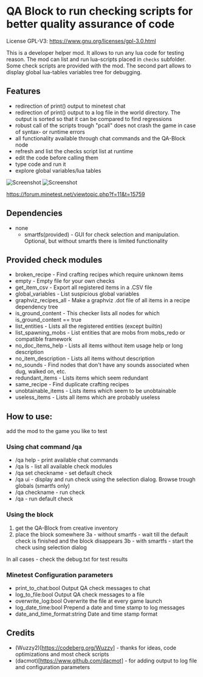 QA Block to run checking scripts for better quality assurance of code
=======

License GPL-V3: https://www.gnu.org/licenses/gpl-3.0.html

This is a developer helper mod. It allows to run any lua code for testing reason. The mod can list and run lua-scripts placed in `checks` subfolder. Some check scripts are provided with the mod.
The second part allows to display global lua-tables variables tree for debugging.

## Features
- redirection of print() output to minetest chat
- redirection of print() output to a log file in the world directory. The output is sorted so that it can be compared to find regressions
- robust call of the scripts trough "pcall" does not crash the game in case of syntax- or runtime errors
- all functionality available through chat commands and the QA-Block node
- refresh and list the checks script list at runtime
- edit the code before calling them
- type code and run it
- explore global variables/lua tables

![Screenshot](screenshot_20170121_012152.png)
![Screenshot](screenshot_20170121_011613.png)

https://forum.minetest.net/viewtopic.php?f=11&t=15759

## Dependencies
- none
  - smartfs(provided) - GUI for check selection and manipulation. Optional, but without smartfs there is limited functionality 


## Provided check modules
- broken_recipe - Find crafting recipes which require unknown items
- empty - Empty file for your own checks
- get_item_csv - Export all registered items in a .CSV file
- global_variables - List suspicious global variables
- graphviz_recipes_all - Make a graphviz .dot file of all items in a recipe dependency tree
- is_ground_content - This checker lists all nodes for which is_ground_content == true
- list_entities - Lists all the registered entities (except builtin)
- list_spawning_mobs - List entities that are mobs from mobs_redo or compatible framework
- no_doc_items_help - Lists all items without item usage help or long description
- no_item_description - Lists all items without description
- no_sounds - Find nodes that don't have any sounds associated when dug, walked on, etc.
- redundant_items - Lists items which seem redundant
- same_recipe - Find duplicate crafting recipes
- unobtainable_items - Lists items which seem to be unobtainable
- useless_items - Lists all items which are probably useless

## How to use:
add the mod to the game you like to test

### Using chat command /qa
- /qa help - print available chat commands
- /qa ls - list all available check modules
- /qa set checkname - set default check
- /qa ui - display and run check using the selection dialog. Browse trough globals (smartfs only)
- /qa checkname - run check
- /qa - run default check

### Using the block
1. get the QA-Block from creative inventory
2. place the block somewhere
3a - without smartfs - wait till the default check is finished and the block disappears
3b - with smartfs - start the check using selection dialog

In all cases - check the debug.txt for test results

### Minetest Configuration parameters
- print_to_chat:bool Output QA check messages to chat
- log_to_file:bool Output QA check messages to a file
- overwrite_log:bool Overwrite the file at every game launch
- log_date_time:bool Prepend a date and time stamp to log messages
- date_and_time_format:string Date and time stamp format

## Credits
- (Wuzzy2)[https://codeberg.org/Wuzzy] - thanks for ideas, code optimizations and most check scripts
- (dacmot)[https://www.github.com/dacmot] - for adding output to log file and configuration parameters
